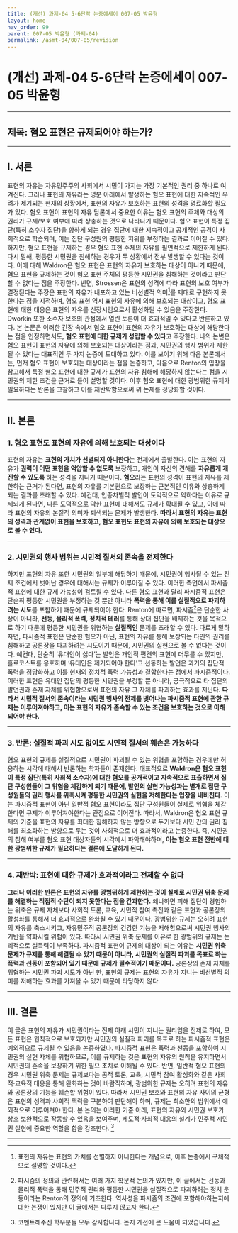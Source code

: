 ```yaml
---
title: (개선) 과제-04 5-6단락 논증에세이 007-05 박윤형
layout: home
nav_order: 99
parent: 007-05 박윤형 (과제-04)
permalink: /asmt-04/007-05/revision
---
```


# (개선) 과제-04 5-6단락 논증에세이 007-05 박윤형 

---

## 제목: 혐오 표현은 규제되어야 하는가?

---

## I. 서론

표현의 자유는 자유민주주의 사회에서 시민이 가지는 가장 기본적인 권리 중 하나로 여겨진다. 그러나 표현의 자유라는 명분 아래에서 발생하는 혐오 표현에 대한 지속적인 우려가 제기되는 현재의 상황에서, 표현의 자유가 보호하는 표현의 성격을 명료화할 필요가 있다. 혐오 표현이 표현의 자유 담론에서 중요한 이유는 혐오 표현의 주체와 대상의 권리가 규제/보호 여부에 따라 상충하는 것으로 나타나기 때문이다. 혐오 표현이 특정 집단(특히 소수자 집단)을 향하게 되는 경우 집단에 대한 지속적이고 공개적인 공격이 사회적으로 학습되며, 이는 집단 구성원의 평등한 지위를 부정하는 결과로 이어질 수 있다. 하지만, 혐오 표현을 규제하는 경우 혐오 표현 주체의 자유를 필연적으로 제한하게 된다. 다시 말해, 평등한 시민권을 침해하는 경우가 두 상황에서 전부 발생할 수 있다는 것이다. 이에 대해 Waldron은 혐오 표현은 표현의 자유가 보호하는 대상이 아니기 때문에, 혐오 표현을 규제하는 것이 혐오 표현 주체의 평등한 시민권을 침해하는 것이라고 판단할 수 없다는 점을 주장한다. 반면, Strossen은 표현의 성격에 따라 표현의 보호 여부가 결정된다는 주장은 표현의 자유가 내포하고 있는 비선별적 의미[^1]를 제대로 구현하지 못한다는 점을 지적하며, 혐오 표현 역시 표현의 자유에 의해 보호되는 대상이고, 혐오 표현에 대한 대응은 표현의 자유를 신장시킴으로서 활성화될 수 있음을 주장한다. Dworkin 또한 소수자 보호의 관점에서 열린 토론이 더 효과적일 수 있다고 반론하고 있다. 본 논문은 이러한 긴장 속에서 혐오 표현이 표현의 자유가 보호하는 대상에 해당한다는 점을 인정하면서도, **혐오 표현에 대한 규제가 성립할 수 있다**고 주장한다. 나의 논변은 혐오 표현이 표현의 자유에 의해 보호되는 대상이라는 점과, 시민권의 행사 범위가 제한될 수 있다는 대표적인 두 가지 논증에 토대하고 있다. 이를 보이기 위해 다음 본론에서는, 먼저 혐오 표현이 보호되는 대상이라는 점을 논증하고, 다음으로 Renton의 입장을 참고해서 특정 혐오 표현에 대한 규제가 표현의 자유 침해에 해당하지 않는다는 점을 시민권의 제한 조건을 근거로 들어 설명할 것이다. 이후 혐오 표현에 대한 광범위한 규제가 필요하다는 반론을 고찰하고 이를 재반박함으로써 위 논제를 정당화할 것이다.

---

## II. 본론

### 1. 혐오 표현도 표현의 자유에 의해 보호되는 대상이다

표현의 자유는 **표현의 가치가 선별되지 아니한다**는 전제에서 출발한다. 이는 표현의 자유가 **권력이 어떤 표현을 억압할 수 없도록** 보장하고, 개인이 자신의 견해를 **자유롭게 개진할 수 있도록** 하는 성격을 지니기 때문이다. **혐오**라는 표현의 성격이 표현의 자유를 제한하는 근거가 된다면, 표현의 자유를 기본권으로 보장하는 근본적인 이유와 상충하게 되는 결과를 초래할 수 있다. 예컨대, 인종차별적 발언이 도덕적으로 악하다는 이유로 규제되게 된다면, 다른 도덕적으로 악한 표현에 대해서도 규제가 확대될 수 있고, 이에 따라 표현의 자유의 본질적 의미가 퇴색되는 문제가 발생한다. **따라서 표현의 자유는 표현의 성격과 관계없이 표현을 보호하고, 혐오 표현도 표현의 자유에 의해 보호되는 대상으로 볼 수 있다.**

---

### 2. 시민권의 행사 범위는 시민적 질서의 존속을 전제한다

하지만 표현의 자유 또한 시민권의 일부에 해당하기 때문에, 시민권이 행사될 수 있는 전제 조건에서 벗어난 경우에 대해서는 규제가 이루어질 수 있다. 이러한 측면에서 파시즘적 표현에 대한 규제 가능성이 검토될 수 있다. 다른 혐오 표현과 달리 파시즘적 표현은 단순히 평등한 시민권을 부정하는 것 뿐만 아니라 **폭력을 통해 이를 실질적으로 파괴하려는 시도**를 포함하기 때문에 규제되어야 한다. Renton에 따르면, 파시즘[^2]은 단순한 사상이 아니라, **선동, 물리적 폭력, 정치적 테러**를 통해 상대 집단을 배제하는 것을 목적으로 하기 때문에 평등한 시민권을 위협하는 **실질적인** 문제를 초래할 수 있다. 다르게 말하자면, 파시즘적 표현은 단순한 혐오가 아닌, 표현의 자유를 통해 보장되는 타인의 권리를 침해하고 공론장을 파괴하려는 시도이기 때문에, 시민권의 실현으로 볼 수 없다는 것이다. 예컨대, 단순히 ‘유대인이 싫다’는 발언은 개인적 편견의 표현에 머무를 수 있지만, 홀로코스트를 옹호하며 ‘유대인은 제거되어야 한다’고 선동하는 발언은 과거의 집단적 폭력을 정당화하고 이를 현재의 정치적 폭력 가능성과 결합한다는 점에서 파시즘적이다. 이러한 표현은 유대인 집단의 평등한 시민권을 부정할 뿐 아니라, 궁극적으로 타 집단의 발언권과 존재 자체를 위협함으로써 표현의 자유 그 자체를 파괴하는 효과를 지닌다. **따라서 시민적 질서의 존속이라는 시민권 행사의 전제를 벗어나는 파시즘적 표현에 관한 규제는 이루어져야하고, 이는 표현의 자유가 존속할 수 있는 조건을 보호하는 것으로 이해되어야 한다.**

---

### 3. 반론: 실질적 파괴 시도 없이도 시민적 질서의 훼손은 가능하다

혐오 표현의 규제를 실질적으로 시민권이 파괴될 수 있는 위협을 포함하는 경우에만 허용하는 시각에 대해서 반론하는 학자들이 존재한다. 대표적으로 **Waldron은 혐오 표현이 특정 집단(특히 사회적 소수자)에 대한 혐오를 공개적이고 지속적으로 표출하면서 집단 구성원들이 그 위협을 체감하게 되기 때문에, 발언의 실현 가능성과는 별개로 집단 구성원들의 권리 행사를 위축시켜 평등한 시민권의 실현을 저해한다는 입장을 내비친다.** 이는 파시즘적 표현이 아닌 일반적 혐오 표현이라도 집단 구성원들이 실제로 위협을 체감한다면 규제가 이루어져야한다는 관점으로 이어진다. 따라서, Waldron은 혐오 표현 규제의 기준을 표현의 자유를 최대한 침해하지 않는 방향으로 두기보다 시민 간의 권리 침해를 최소화하는 방향으로 두는 것이 사회적으로 더 효과적이라고 논증한다. 즉, 시민권의 침해 여부를 혐오 표현 대상자들의 시각에서 파악해야하며, **이는 혐오 표현 전반에 대한 광범위한 규제가 필요하다는 결론에 도달하게 된다.**

---

### 4. 재반박: 표현에 대한 규제가 효과적이라고 전제할 수 없다

**그러나 이러한 반론은 표현의 자유를 광범위하게 제한하는 것이 실제로 시민권 위축 문제를 해결하는 직접적 수단이 되지 못한다는 점을 간과한다.** 왜냐하면 피해 집단이 경험하는 위축은 규제 자체보다 사회적 토론, 교육, 시민적 참여 촉진과 같은 표현과 공론장의 활성화를 통해서 더 효과적으로 완화될 수 있기 때문이다. 광범위한 규제는 오히려 표현의 자유를 축소시키고, 자유민주적 공론장의 건강한 기능을 저해함으로써 시민권 행사의 기반을 약화시킬 위험이 있다. 따라서 시민권 위축 문제를 이유로 한 광범위의 규제는 논리적으로 설득력이 부족하다. 파시즘적 표현이 규제의 대상이 되는 이유는 **시민권 위축 문제가 규제를 통해 해결될 수 있기 때문이 아니라, 시민권의 실질적 파괴를 목표로 하는 폭력과 선동이 포함되어 있기 때문에 규제가 필수적이기 때문이다.** 공론장의 존재 자체를 위협하는 시민권 파괴 시도가 아닌 한, 표현의 규제는 표현의 자유가 지니는 비선별적 의미를 저해하는 효과를 가져올 수 있기 때문에 타당하지 않다.

---

## III. 결론

이 글은 표현의 자유가 시민권이라는 전제 아래 시민이 지니는 권리임을 전제로 하여, 모든 표현은 원칙적으로 보호되지만 시민권의 실질적 파괴를 목표로 하는 파시즘적 표현은 예외적으로 규제될 수 있음을 논증하였다. 파시즘적 표현은 폭력과 선동을 포함하여 시민권의 실현 자체를 위협하므로, 이를 규제하는 것은 표현의 자유의 원칙을 유지하면서 시민권의 존속을 보장하기 위한 필요 조치로 이해될 수 있다. 반면, 일반적 혐오 표현의 경우 시민권 위축 문제는 규제보다는 공적 토론, 교육, 시민적 참여 활성화와 같은 사회적·교육적 대응을 통해 완화하는 것이 바람직하며, 광범위한 규제는 오히려 표현의 자유와 공론장의 기능을 훼손할 위험이 있다. 따라서 시민권 보호와 표현의 자유 사이의 균형은 표현의 성격과 사회적 맥락을 구분하여 판단해야 하며, 규제는 최소한의 범위에서 예외적으로 이루어져야 한다. 본 논의는 이러한 기준 아래, 표현의 자유와 시민권 보호가 상호 보완적으로 작동할 수 있음을 보여주며, 제도적·사회적 대응의 설계가 민주적 시민권 실현에 중요한 역할을 함을 강조한다. [^3]

---

[^1]: 표현의 자유는 표현의 가치를 선별하지 아니한다는 개념으로, 이후 논증에서 구체적으로 설명할 것이다.
[^2]: 파시즘의 정의와 관련해서는 여러 가지 학문적 논의가 있지만, 이 글에서는 선동과 물리적 폭력을 통해 민주적 권리와 평등한 시민권을 실질적으로 파괴하려는 정치 운동이라는 Renton의 정의에 기초한다. 역사성을 파시즘의 조건에 포함해야하는지에 대한 논쟁이 있지만 이 글에서는 다루지 않고자 한다.
[^3]: 코멘트해주신 학우분들 모두 감사합니다. 논지 개선에 큰 도움이 되었습니다.